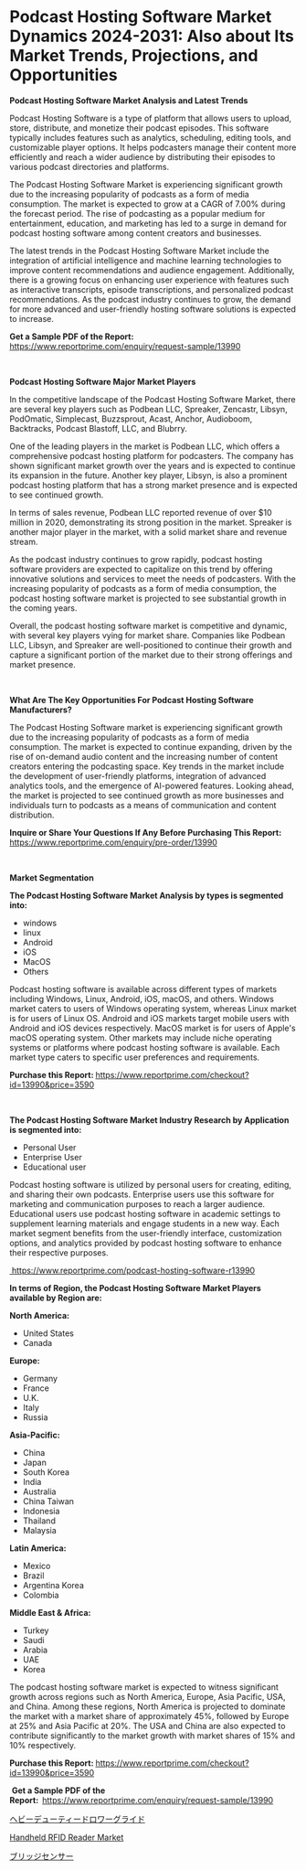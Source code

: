 <p><h1>Podcast Hosting Software Market Dynamics 2024-2031: Also about Its Market Trends, Projections, and Opportunities</h1></p><p><strong>Podcast Hosting Software Market Analysis and Latest Trends</strong></p>
<p><p>Podcast Hosting Software is a type of platform that allows users to upload, store, distribute, and monetize their podcast episodes. This software typically includes features such as analytics, scheduling, editing tools, and customizable player options. It helps podcasters manage their content more efficiently and reach a wider audience by distributing their episodes to various podcast directories and platforms.</p><p>The Podcast Hosting Software Market is experiencing significant growth due to the increasing popularity of podcasts as a form of media consumption. The market is expected to grow at a CAGR of 7.00% during the forecast period. The rise of podcasting as a popular medium for entertainment, education, and marketing has led to a surge in demand for podcast hosting software among content creators and businesses.</p><p>The latest trends in the Podcast Hosting Software Market include the integration of artificial intelligence and machine learning technologies to improve content recommendations and audience engagement. Additionally, there is a growing focus on enhancing user experience with features such as interactive transcripts, episode transcriptions, and personalized podcast recommendations. As the podcast industry continues to grow, the demand for more advanced and user-friendly hosting software solutions is expected to increase.</p></p>
<p><strong>Get a Sample PDF of the Report:&nbsp;</strong> <a href="https://www.reportprime.com/enquiry/request-sample/13990">https://www.reportprime.com/enquiry/request-sample/13990</a></p>
<p>&nbsp;</p>
<p><strong>Podcast Hosting Software Major Market Players</strong></p>
<p><p>In the competitive landscape of the Podcast Hosting Software Market, there are several key players such as Podbean LLC, Spreaker, Zencastr, Libsyn, PodOmatic, Simplecast, Buzzsprout, Acast, Anchor, Audioboom, Backtracks, Podcast Blastoff, LLC, and Blubrry. </p><p>One of the leading players in the market is Podbean LLC, which offers a comprehensive podcast hosting platform for podcasters. The company has shown significant market growth over the years and is expected to continue its expansion in the future. Another key player, Libsyn, is also a prominent podcast hosting platform that has a strong market presence and is expected to see continued growth.</p><p>In terms of sales revenue, Podbean LLC reported revenue of over $10 million in 2020, demonstrating its strong position in the market. Spreaker is another major player in the market, with a solid market share and revenue stream. </p><p>As the podcast industry continues to grow rapidly, podcast hosting software providers are expected to capitalize on this trend by offering innovative solutions and services to meet the needs of podcasters. With the increasing popularity of podcasts as a form of media consumption, the podcast hosting software market is projected to see substantial growth in the coming years.</p><p>Overall, the podcast hosting software market is competitive and dynamic, with several key players vying for market share. Companies like Podbean LLC, Libsyn, and Spreaker are well-positioned to continue their growth and capture a significant portion of the market due to their strong offerings and market presence.</p></p>
<p>&nbsp;</p>
<p><strong>What Are The Key Opportunities For Podcast Hosting Software Manufacturers?</strong></p>
<p><p>The Podcast Hosting Software market is experiencing significant growth due to the increasing popularity of podcasts as a form of media consumption. The market is expected to continue expanding, driven by the rise of on-demand audio content and the increasing number of content creators entering the podcasting space. Key trends in the market include the development of user-friendly platforms, integration of advanced analytics tools, and the emergence of AI-powered features. Looking ahead, the market is projected to see continued growth as more businesses and individuals turn to podcasts as a means of communication and content distribution.</p></p>
<p><strong>Inquire or Share Your Questions If Any Before Purchasing This Report:</strong> <a href="https://www.reportprime.com/enquiry/pre-order/13990">https://www.reportprime.com/enquiry/pre-order/13990</a></p>
<p>&nbsp;</p>
<p><strong>Market Segmentation</strong></p>
<p><strong>The Podcast Hosting Software Market Analysis by types is segmented into:</strong></p>
<p><ul><li>windows</li><li>linux</li><li>Android</li><li>iOS</li><li>MacOS</li><li>Others</li></ul></p>
<p><p>Podcast hosting software is available across different types of markets including Windows, Linux, Android, iOS, macOS, and others. Windows market caters to users of Windows operating system, whereas Linux market is for users of Linux OS. Android and iOS markets target mobile users with Android and iOS devices respectively. MacOS market is for users of Apple's macOS operating system. Other markets may include niche operating systems or platforms where podcast hosting software is available. Each market type caters to specific user preferences and requirements.</p></p>
<p><strong>Purchase this Report:&nbsp;</strong><a href="https://www.reportprime.com/checkout?id=13990&price=3590">https://www.reportprime.com/checkout?id=13990&price=3590</a></p>
<p>&nbsp;</p>
<p><strong>The Podcast Hosting Software Market Industry Research by Application is segmented into:</strong></p>
<p><ul><li>Personal User</li><li>Enterprise User</li><li>Educational user</li></ul></p>
<p><p>Podcast hosting software is utilized by personal users for creating, editing, and sharing their own podcasts. Enterprise users use this software for marketing and communication purposes to reach a larger audience. Educational users use podcast hosting software in academic settings to supplement learning materials and engage students in a new way. Each market segment benefits from the user-friendly interface, customization options, and analytics provided by podcast hosting software to enhance their respective purposes.</p></p>
<p><a href="https://www.reportprime.com/podcast-hosting-software-r13990">&nbsp;https://www.reportprime.com/podcast-hosting-software-r13990</a></p>
<p><strong>In terms of Region, the Podcast Hosting Software Market Players available by Region are:</strong></p>
<p>
    <p> <strong> North America: </strong>
        <ul>
            <li>United States</li>
            <li>Canada</li>
        </ul>
        </p> 
    <p> <strong> Europe: </strong>
        <ul>
            <li>Germany</li>
            <li>France</li>
            <li>U.K.</li>
            <li>Italy</li>
            <li>Russia</li>
        </ul>
        </p> 
    <p> <strong> Asia-Pacific: </strong>
        <ul>
            <li>China</li>
            <li>Japan</li>
            <li>South Korea</li>
            <li>India</li>
            <li>Australia</li>
            <li>China Taiwan</li>
            <li>Indonesia</li>
            <li>Thailand</li>
            <li>Malaysia</li>
        </ul>
        </p> 
    <p> <strong> Latin America: </strong>
        <ul>
            <li>Mexico</li>
            <li>Brazil</li>
            <li>Argentina Korea</li>
            <li>Colombia</li>
        </ul>
        </p> 
    <p> <strong> Middle East & Africa: </strong>
        <ul>
            <li>Turkey</li>
            <li>Saudi</li>
            <li>Arabia</li>
            <li>UAE</li>
            <li>Korea</li>
        </ul>
    </p>
    </p>
<p><p>The podcast hosting software market is expected to witness significant growth across regions such as North America, Europe, Asia Pacific, USA, and China. Among these regions, North America is projected to dominate the market with a market share of approximately 45%, followed by Europe at 25% and Asia Pacific at 20%. The USA and China are also expected to contribute significantly to the market growth with market shares of 15% and 10% respectively.</p></p>
<p><strong>Purchase this Report: </strong><a href="https://www.reportprime.com/checkout?id=13990&price=3590">https://www.reportprime.com/checkout?id=13990&price=3590</a></p>
<p>&nbsp;<strong>Get a Sample PDF of the Report:&nbsp;&nbsp;</strong><a href="https://www.reportprime.com/enquiry/request-sample/13990">https://www.reportprime.com/enquiry/request-sample/13990</a></p>
<p><strong></strong></p>
<p><p><a href="https://github.com/EstaSprer20231/Market-Research-Report-List-1/blob/main/162473324956.md">ヘビーデューティードロワーグライド</a></p><p><a href="https://extreme-scabiosa-c81.notion.site/Handheld-RFID-Reader-Market-Comprehensive-Assessment-by-Type-Application-and-Geography-e1edceadaf514205ab4bf482bf8bac90">Handheld RFID Reader Market</a></p><p><a href="https://github.com/vlcostes/Market-Research-Report-List-1/blob/main/383232124955.md">ブリッジセンサー</a></p></p>
